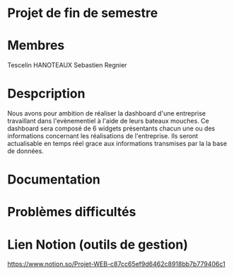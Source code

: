 # Projet de fin de semestre

# Membres
Tescelin HANOTEAUX
Sebastien Regnier

# Despcription
Nous avons pour ambition de réaliser la dashboard d'une entreprise travaillant dans l'evènementiel à l'aide de leurs bateaux mouches. 
Ce dashboard sera composé de 6 widgets présentants chacun une ou des informations concernant les réalisations de l'entreprise. Ils seront actualisable en temps réel grace aux informations transmises par la la base de données.

# Documentation

# Problèmes difficultés


# Lien Notion (outils de gestion)
https://www.notion.so/Projet-WEB-c87cc65ef9d6462c8918bb7b779406c1

